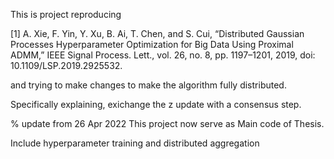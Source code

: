 This is project reproducing 

[1] A. Xie, F. Yin, Y. Xu, B. Ai, T. Chen, and S. Cui, “Distributed Gaussian Processes Hyperparameter Optimization for Big Data Using Proximal ADMM,” IEEE Signal Process. Lett., vol. 26, no. 8, pp. 1197–1201, 2019, doi: 10.1109/LSP.2019.2925532.

and trying to make changes to make the algorithm fully distributed. 

Specifically explaining, exichange the z update with a consensus step. 

% update from 26 Apr 2022
This project now serve as Main code of Thesis.

Include hyperparameter training and distributed aggregation 
